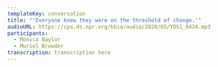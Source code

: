 ```yaml
---
templateKey: conversation
title: "'Everyone knew they were on the threshold of change.'"
audioURL: https://cpa.ds.npr.org/kbia/audio/2020/05/YDS1_0424.mp3
participants:
  - Monica Naylor
  - Muriel Browder
transcription: transcription here
---
```

